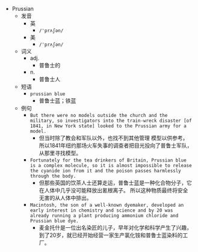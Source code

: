 - Prussian
  - 发音
    - 英
      - `/'prʌʃən/`
    - 美
      - `/'prʌʃən/`
  - 词义
    - adj.
      - 普鲁士的
    - n.
      - 普鲁士人
  - 短语
    - `prussian blue`
      - 普鲁士蓝；铁蓝 
  - 例句
    - `But there were no models outside the church and the military, so investigators into the train-wreck disaster [of 1841, in New York state] looked to the Prussian army for a model.`
      - 但当时除了教会和军队以外，也找不到其他管理 模型以供参考。 所以1841年纽约那场火车失事的调查者把目光投向了普鲁士军队，从那里寻找模型。
    - `Fortunately for the tea drinkers of Britain, Prussian blue is a complex molecule, so it is almost impossible to release the cyanide ion from it and the poison passes harmlessly through the body.`
      - 但那些英国的饮茶人士还算走运，普鲁士蓝是一种化合物分子，它在人体中几乎没可能释放出氰根离子。 所以这种物质最终将安全无害的从人体中排出。
    - `Macintosh, the son of a well-known dyemaker, developed an early interest in chemistry and science and by 20 was already running a plant producing ammonium chloride and Prussian blue dye.`
      - 麦金托什是一位出名染匠的儿子，早年对化学和科学产生了兴趣，到了20岁，就已经开始经营一家生产氯化铵和普鲁士蓝染料的工厂。

